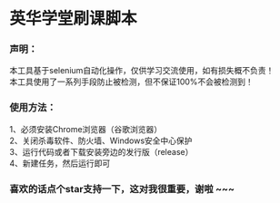 # 英华学堂刷课脚本

### 声明：
本工具基于selenium自动化操作，仅供学习交流使用，如有损失概不负责！<br>
本工具使用了一系列手段防止被检测，但不保证100%不会被检测到！

### 使用方法：

1、必须安装Chrome浏览器（谷歌浏览器）<br>
2、关闭杀毒软件、防火墙、Windows安全中心保护<br>
3、运行代码或者下载安装旁边的发行版（release）<br>
4、新建任务，然后运行即可

### 喜欢的话点个star支持一下，这对我很重要，谢啦 ~~~





